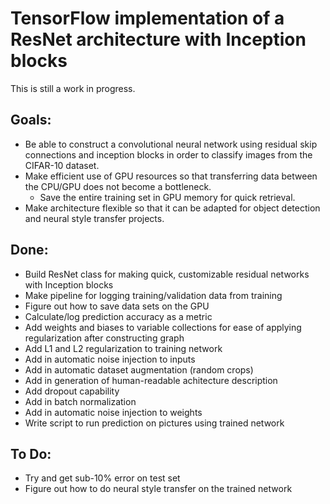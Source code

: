 # TensorFlow implementation of a ResNet architecture with Inception blocks

This is still a work in progress.

## Goals:
- Be able to construct a convolutional neural network using residual skip connections and inception blocks in order to classify images from the CIFAR-10 dataset.
- Make efficient use of GPU resources so that transferring data between the CPU/GPU does not become a bottleneck.
  - Save the entire training set in GPU memory for quick retrieval.
- Make architecture flexible so that it can be adapted for object detection and neural style transfer projects.

## Done:
- Build ResNet class for making quick, customizable residual networks with Inception blocks
- Make pipeline for logging training/validation data from training
- Figure out how to save data sets on the GPU
- Calculate/log prediction accuracy as a metric
- Add weights and biases to variable collections for ease of applying regularization after constructing graph
- Add L1 and L2 regularization to training network
- Add in automatic noise injection to inputs
- Add in automatic dataset augmentation (random crops)
- Add in generation of human-readable achitecture description
- Add dropout capability
- Add in batch normalization
- Add in automatic noise injection to weights
- Write script to run prediction on pictures using trained network

## To Do:

- Try and get sub-10% error on test set
- Figure out how to do neural style transfer on the trained network

